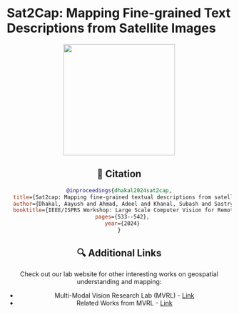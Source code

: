 # Sat2Cap: Mapping Fine-grained Text Descriptions from Satellite Images
<div align="center">
<img src="imgs/rgb_map.jpeg" width="250">

## 📑 Citation

```bibtex
@inproceedings{dhakal2024sat2cap,
  title={Sat2cap: Mapping fine-grained textual descriptions from satellite images},
  author={Dhakal, Aayush and Ahmad, Adeel and Khanal, Subash and Sastry, Srikumar and Kerner, Hannah and Jacobs, Nathan},
  booktitle={IEEE/ISPRS Workshop: Large Scale Computer Vision for Remote Sensing (EARTHVISION)},
  pages={533--542},
  year={2024}
}
```

## 🔍 Additional Links
Check out our lab website for other interesting works on geospatial understanding and mapping:
* Multi-Modal Vision Research Lab (MVRL) - [Link](https://mvrl.cse.wustl.edu/)
* Related Works from MVRL - [Link](https://mvrl.cse.wustl.edu/publications/)
